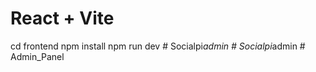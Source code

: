 # React + Vite

cd frontend
npm install
npm run dev
#   S o c i a l p i _ a d m i n  
 #   S o c i a l p i _ a d m i n  
 #   A d m i n _ P a n e l  
 